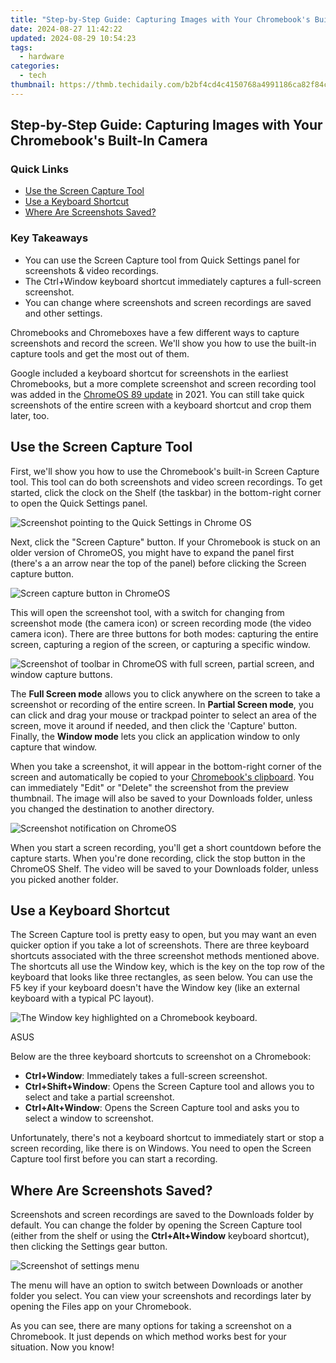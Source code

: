 ```yaml
---
title: "Step-by-Step Guide: Capturing Images with Your Chromebook's Built-In Camera"
date: 2024-08-27 11:42:22
updated: 2024-08-29 10:54:23
tags:
  - hardware
categories:
  - tech
thumbnail: https://thmb.techidaily.com/b2bf4cd4c4150768a4991186ca82f84c6e82b391b455745b734da2cba3671e13.jpg
---
```


## Step-by-Step Guide: Capturing Images with Your Chromebook's Built-In Camera

### Quick Links

* [Use the Screen Capture Tool](https://youtube-stream.techidaily.com/in-2024-transform-your-videography-using-youtube-to-boost-visual-clarity/)
* [Use a Keyboard Shortcut](https://extra-lessons.techidaily.com/unveiling-ms-edges-picture-in-picture-magic/)
* [Where Are Screenshots Saved?](https://screen-video-capture.techidaily.com/updated-in-2024-freeze-time-on-mi-11-with-impeccable-screen-recording-features/)

### Key Takeaways

* You can use the Screen Capture tool from Quick Settings panel for screenshots & video recordings.
* The Ctrl+Window keyboard shortcut immediately captures a full-screen screenshot.
* You can change where screenshots and screen recordings are saved and other settings.

 Chromebooks and Chromeboxes have a few different ways to capture screenshots and record the screen. We'll show you how to use the built-in capture tools and get the most out of them.

 Google included a keyboard shortcut for screenshots in the earliest Chromebooks, but a more complete screenshot and screen recording tool was added in the [ChromeOS 89 update](https://vimeo-videos.techidaily.com/new-creating-viral-hashtag-campaigns-on-twitter-for-2024/) in 2021\. You can still take quick screenshots of the entire screen with a keyboard shortcut and crop them later, too.

##  Use the Screen Capture Tool

 First, we'll show you how to use the Chromebook's built-in Screen Capture tool. This tool can do both screenshots and video screen recordings. To get started, click the clock on the Shelf (the taskbar) in the bottom-right corner to open the Quick Settings panel.

![Screenshot pointing to the Quick Settings in Chrome OS](https://static1.howtogeekimages.com/wordpress/wp-content/uploads/2024/04/screenshot-2024-04-23-3-02-46-pm.png) 

 Next, click the "Screen Capture" button. If your Chromebook is stuck on an older version of ChromeOS, you might have to expand the panel first (there's a an arrow near the top of the panel) before clicking the Screen capture button.

![Screen capture button in ChromeOS](https://static1.howtogeekimages.com/wordpress/wp-content/uploads/2024/04/screenshot-2024-04-23-3-02-57-pm.png) 

 This will open the screenshot tool, with a switch for changing from screenshot mode (the camera icon) or screen recording mode (the video camera icon). There are three buttons for both modes: capturing the entire screen, capturing a region of the screen, or capturing a specific window.

![Screenshot of toolbar in ChromeOS with full screen, partial screen, and window capture buttons.](https://static1.howtogeekimages.com/wordpress/wp-content/uploads/2024/04/screen.png) 

 The **Full Screen mode** allows you to click anywhere on the screen to take a screenshot or recording of the entire screen. In **Partial Screen mode**, you can click and drag your mouse or trackpad pointer to select an area of the screen, move it around if needed, and then click the 'Capture' button. Finally, the **Window mode** lets you click an application window to only capture that window.

 When you take a screenshot, it will appear in the bottom-right corner of the screen and automatically be copied to your [Chromebook's clipboard](https://sim-unlock.techidaily.com/in-2024-sim-unlock-infinix-gt-10-pro-phones-without-code-2-ways-to-remove-android-sim-lock-by-drfone-android/). You can immediately "Edit" or "Delete" the screenshot from the preview thumbnail. The image will also be saved to your Downloads folder, unless you changed the destination to another directory.

![Screenshot notification on ChromeOS](https://static1.howtogeekimages.com/wordpress/wp-content/uploads/2024/04/screenshot-2024-04-23-5-02-59-pm.png) 

 When you start a screen recording, you'll get a short countdown before the capture starts. When you're done recording, click the stop button in the ChromeOS Shelf. The video will be saved to your Downloads folder, unless you picked another folder.

##  Use a Keyboard Shortcut

 The Screen Capture tool is pretty easy to open, but you may want an even quicker option if you take a lot of screenshots. There are three keyboard shortcuts associated with the three screenshot methods mentioned above. The shortcuts all use the Window key, which is the key on the top row of the keyboard that looks like three rectangles, as seen below. You can use the F5 key if your keyboard doesn't have the Window key (like an external keyboard with a typical PC layout).

![The Window key highlighted on a Chromebook keyboard.](https://static1.howtogeekimages.com/wordpress/wp-content/uploads/2024/04/chromebookkey.jpg) 

ASUS

 Below are the three keyboard shortcuts to screenshot on a Chromebook:

* **Ctrl+Window**: Immediately takes a full-screen screenshot.
* **Ctrl+Shift+Window**: Opens the Screen Capture tool and allows you to select and take a partial screenshot.
* **Ctrl+Alt+Window**: Opens the Screen Capture tool and asks you to select a window to screenshot.

 Unfortunately, there's not a keyboard shortcut to immediately start or stop a screen recording, like there is on Windows. You need to open the Screen Capture tool first before you can start a recording.

##  Where Are Screenshots Saved?

 Screenshots and screen recordings are saved to the Downloads folder by default. You can change the folder by opening the Screen Capture tool (either from the shelf or using the **Ctrl+Alt+Window** keyboard shortcut), then clicking the Settings gear button.

![Screenshot of settings menu](https://static1.howtogeekimages.com/wordpress/wp-content/uploads/2024/04/vlcsnap-2024-04-24-16h48m27s001.png) 

 The menu will have an option to switch between Downloads or another folder you select. You can view your screenshots and recordings later by opening the Files app on your Chromebook.

 As you can see, there are many options for taking a screenshot on a Chromebook. It just depends on which method works best for your situation. Now you know!

<ins class="adsbygoogle"
     style="display:block"
     data-ad-format="autorelaxed"
     data-ad-client="ca-pub-7571918770474297"
     data-ad-slot="1223367746"></ins>



<ins class="adsbygoogle"
     style="display:block"
     data-ad-client="ca-pub-7571918770474297"
     data-ad-slot="8358498916"
     data-ad-format="auto"
     data-full-width-responsive="true"></ins>
